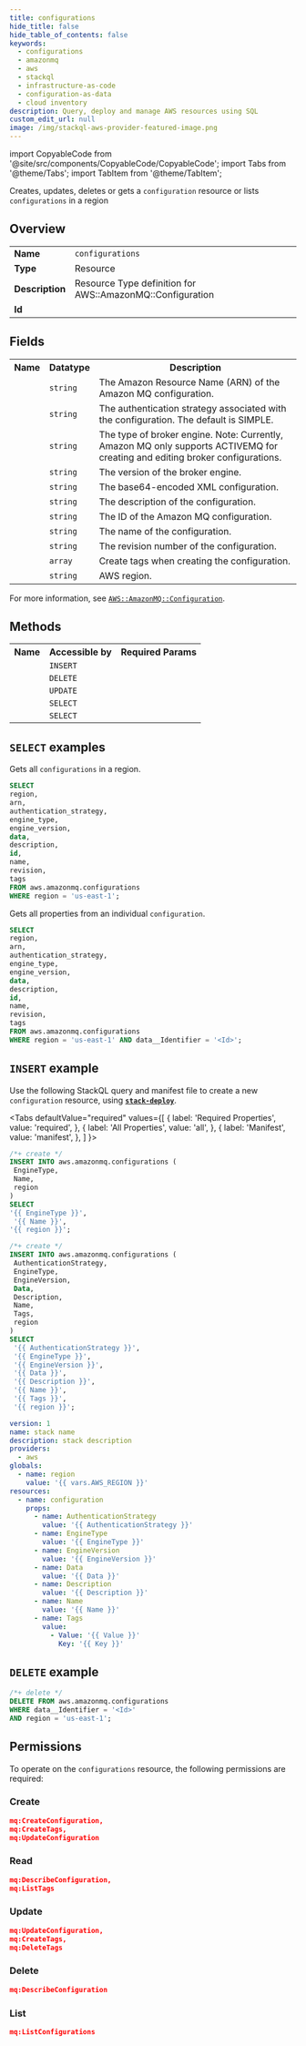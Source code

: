 ```yaml
---
title: configurations
hide_title: false
hide_table_of_contents: false
keywords:
  - configurations
  - amazonmq
  - aws
  - stackql
  - infrastructure-as-code
  - configuration-as-data
  - cloud inventory
description: Query, deploy and manage AWS resources using SQL
custom_edit_url: null
image: /img/stackql-aws-provider-featured-image.png
---
```


import CopyableCode from '@site/src/components/CopyableCode/CopyableCode';
import Tabs from '@theme/Tabs';
import TabItem from '@theme/TabItem';

Creates, updates, deletes or gets a <code>configuration</code> resource or lists <code>configurations</code> in a region

## Overview
<table>
<tbody>
<tr><td><b>Name</b></td><td><code>configurations</code></td></tr>
<tr><td><b>Type</b></td><td>Resource</td></tr>
<tr><td><b>Description</b></td><td>Resource Type definition for AWS::AmazonMQ::Configuration</td></tr>
<tr><td><b>Id</b></td><td><CopyableCode code="aws.amazonmq.configurations" /></td></tr>
</tbody>
</table>

## Fields
<table>
<tbody>
<tr><th>Name</th><th>Datatype</th><th>Description</th></tr><tr><td><CopyableCode code="arn" /></td><td><code>string</code></td><td>The Amazon Resource Name (ARN) of the Amazon MQ configuration.</td></tr>
<tr><td><CopyableCode code="authentication_strategy" /></td><td><code>string</code></td><td>The authentication strategy associated with the configuration. The default is SIMPLE.</td></tr>
<tr><td><CopyableCode code="engine_type" /></td><td><code>string</code></td><td>The type of broker engine. Note: Currently, Amazon MQ only supports ACTIVEMQ for creating and editing broker configurations.</td></tr>
<tr><td><CopyableCode code="engine_version" /></td><td><code>string</code></td><td>The version of the broker engine.</td></tr>
<tr><td><CopyableCode code="data" /></td><td><code>string</code></td><td>The base64-encoded XML configuration.</td></tr>
<tr><td><CopyableCode code="description" /></td><td><code>string</code></td><td>The description of the configuration.</td></tr>
<tr><td><CopyableCode code="id" /></td><td><code>string</code></td><td>The ID of the Amazon MQ configuration.</td></tr>
<tr><td><CopyableCode code="name" /></td><td><code>string</code></td><td>The name of the configuration.</td></tr>
<tr><td><CopyableCode code="revision" /></td><td><code>string</code></td><td>The revision number of the configuration.</td></tr>
<tr><td><CopyableCode code="tags" /></td><td><code>array</code></td><td>Create tags when creating the configuration.</td></tr>
<tr><td><CopyableCode code="region" /></td><td><code>string</code></td><td>AWS region.</td></tr>
</tbody>
</table>

For more information, see <a href="https://docs.aws.amazon.com/AWSCloudFormation/latest/UserGuide/aws-resource-amazonmq-configuration.html"><code>AWS::AmazonMQ::Configuration</code></a>.

## Methods

<table>
<tbody>
  <tr>
    <th>Name</th>
    <th>Accessible by</th>
    <th>Required Params</th>
  </tr>
  <tr>
    <td><CopyableCode code="create_resource" /></td>
    <td><code>INSERT</code></td>
    <td><CopyableCode code="EngineType, Name, region" /></td>
  </tr>
  <tr>
    <td><CopyableCode code="delete_resource" /></td>
    <td><code>DELETE</code></td>
    <td><CopyableCode code="data__Identifier, region" /></td>
  </tr>
  <tr>
    <td><CopyableCode code="update_resource" /></td>
    <td><code>UPDATE</code></td>
    <td><CopyableCode code="data__Identifier, data__PatchDocument, region" /></td>
  </tr>
  <tr>
    <td><CopyableCode code="list_resources" /></td>
    <td><code>SELECT</code></td>
    <td><CopyableCode code="region" /></td>
  </tr>
  <tr>
    <td><CopyableCode code="get_resource" /></td>
    <td><code>SELECT</code></td>
    <td><CopyableCode code="data__Identifier, region" /></td>
  </tr>
</tbody>
</table>

## `SELECT` examples
Gets all <code>configurations</code> in a region.
```sql
SELECT
region,
arn,
authentication_strategy,
engine_type,
engine_version,
data,
description,
id,
name,
revision,
tags
FROM aws.amazonmq.configurations
WHERE region = 'us-east-1';
```
Gets all properties from an individual <code>configuration</code>.
```sql
SELECT
region,
arn,
authentication_strategy,
engine_type,
engine_version,
data,
description,
id,
name,
revision,
tags
FROM aws.amazonmq.configurations
WHERE region = 'us-east-1' AND data__Identifier = '<Id>';
```

## `INSERT` example

Use the following StackQL query and manifest file to create a new <code>configuration</code> resource, using [__`stack-deploy`__](https://pypi.org/project/stack-deploy/).

<Tabs
    defaultValue="required"
    values={[
      { label: 'Required Properties', value: 'required', },
      { label: 'All Properties', value: 'all', },
      { label: 'Manifest', value: 'manifest', },
    ]
}>
<TabItem value="required">

```sql
/*+ create */
INSERT INTO aws.amazonmq.configurations (
 EngineType,
 Name,
 region
)
SELECT 
'{{ EngineType }}',
 '{{ Name }}',
'{{ region }}';
```
</TabItem>
<TabItem value="all">

```sql
/*+ create */
INSERT INTO aws.amazonmq.configurations (
 AuthenticationStrategy,
 EngineType,
 EngineVersion,
 Data,
 Description,
 Name,
 Tags,
 region
)
SELECT 
 '{{ AuthenticationStrategy }}',
 '{{ EngineType }}',
 '{{ EngineVersion }}',
 '{{ Data }}',
 '{{ Description }}',
 '{{ Name }}',
 '{{ Tags }}',
 '{{ region }}';
```
</TabItem>
<TabItem value="manifest">

```yaml
version: 1
name: stack name
description: stack description
providers:
  - aws
globals:
  - name: region
    value: '{{ vars.AWS_REGION }}'
resources:
  - name: configuration
    props:
      - name: AuthenticationStrategy
        value: '{{ AuthenticationStrategy }}'
      - name: EngineType
        value: '{{ EngineType }}'
      - name: EngineVersion
        value: '{{ EngineVersion }}'
      - name: Data
        value: '{{ Data }}'
      - name: Description
        value: '{{ Description }}'
      - name: Name
        value: '{{ Name }}'
      - name: Tags
        value:
          - Value: '{{ Value }}'
            Key: '{{ Key }}'

```
</TabItem>
</Tabs>

## `DELETE` example

```sql
/*+ delete */
DELETE FROM aws.amazonmq.configurations
WHERE data__Identifier = '<Id>'
AND region = 'us-east-1';
```

## Permissions

To operate on the <code>configurations</code> resource, the following permissions are required:

### Create
```json
mq:CreateConfiguration,
mq:CreateTags,
mq:UpdateConfiguration
```

### Read
```json
mq:DescribeConfiguration,
mq:ListTags
```

### Update
```json
mq:UpdateConfiguration,
mq:CreateTags,
mq:DeleteTags
```

### Delete
```json
mq:DescribeConfiguration
```

### List
```json
mq:ListConfigurations
```
